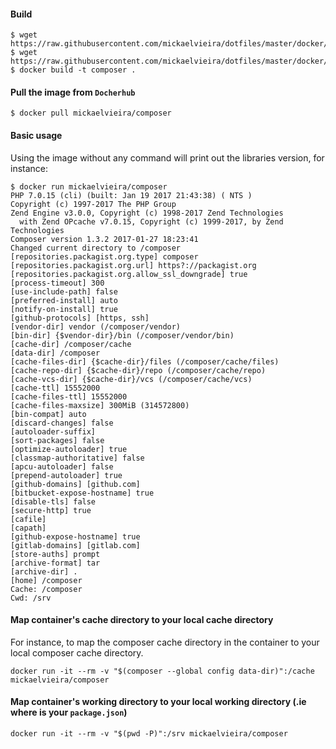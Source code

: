 #### Build

```
$ wget https://raw.githubusercontent.com/mickaelvieira/dotfiles/master/docker/composer/Dockerfile
$ wget https://raw.githubusercontent.com/mickaelvieira/dotfiles/master/docker/composer/script.sh
$ docker build -t composer .
```

#### Pull the image from `Docherhub`

```
$ docker pull mickaelvieira/composer
```

#### Basic usage

Using the image without any command will print out the libraries version, for instance:

```
$ docker run mickaelvieira/composer
PHP 7.0.15 (cli) (built: Jan 19 2017 21:43:38) ( NTS )
Copyright (c) 1997-2017 The PHP Group
Zend Engine v3.0.0, Copyright (c) 1998-2017 Zend Technologies
  with Zend OPcache v7.0.15, Copyright (c) 1999-2017, by Zend Technologies
Composer version 1.3.2 2017-01-27 18:23:41
Changed current directory to /composer
[repositories.packagist.org.type] composer
[repositories.packagist.org.url] https?://packagist.org
[repositories.packagist.org.allow_ssl_downgrade] true
[process-timeout] 300
[use-include-path] false
[preferred-install] auto
[notify-on-install] true
[github-protocols] [https, ssh]
[vendor-dir] vendor (/composer/vendor)
[bin-dir] {$vendor-dir}/bin (/composer/vendor/bin)
[cache-dir] /composer/cache
[data-dir] /composer
[cache-files-dir] {$cache-dir}/files (/composer/cache/files)
[cache-repo-dir] {$cache-dir}/repo (/composer/cache/repo)
[cache-vcs-dir] {$cache-dir}/vcs (/composer/cache/vcs)
[cache-ttl] 15552000
[cache-files-ttl] 15552000
[cache-files-maxsize] 300MiB (314572800)
[bin-compat] auto
[discard-changes] false
[autoloader-suffix]
[sort-packages] false
[optimize-autoloader] true
[classmap-authoritative] false
[apcu-autoloader] false
[prepend-autoloader] true
[github-domains] [github.com]
[bitbucket-expose-hostname] true
[disable-tls] false
[secure-http] true
[cafile]
[capath]
[github-expose-hostname] true
[gitlab-domains] [gitlab.com]
[store-auths] prompt
[archive-format] tar
[archive-dir] .
[home] /composer
Cache: /composer
Cwd: /srv
```

#### Map container's cache directory to your local cache directory

For instance, to map the composer cache directory in the container to your local composer cache directory.

```
docker run -it --rm -v "$(composer --global config data-dir)":/cache mickaelvieira/composer
```

#### Map container's working directory to your local working directory (.ie where is your `package.json`)

```
docker run -it --rm -v "$(pwd -P)":/srv mickaelvieira/composer
```
